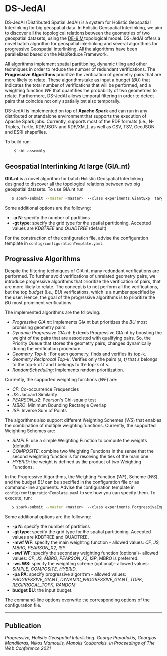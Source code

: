 # DS-JedAI 

DS-JedAI (Distributed Spatial JedAI) is a system for Holistic Geospatial Interlinking for big geospatial data.
In Holistic Geospatial Interlinking, we aim to discover all the topological relations between the geometries of two geospatial datasets, using the [DE-9IM](https://en.wikipedia.org/wiki/DE-9IM) topological model. DS-JedAI offers a novel batch algorithm for geospatial interlinking and several algorithms for progressive Geospatial Interlinking. All the algorithms have been parallelized based on the MapReduce Framework. 

All algorithms implement spatial partitioning, dynamic tiling and other techniques in order to reduce the number of redundant verifications. The **Progressive Algorithms** prioritize the verification of geometry pairs that are more likely to relate. These algorithms take as input a budget (*BU*) that indicates the total number of verifications that will be performed, 
and a weighting function *WF* that quantifies the probability of two geometries to relate. Furthermore, DS-JedAI allows temporal filtering in order to detect pairs that coincide not only spatially but also temporally.

DS-JedAI is implemented on top of **Apache Spark** and can run in any distributed or standalone environment that supports the execution of Apache Spark jobs. Currently, supports most of the RDF formats (i.e., N­Triples, Turtle, RDF/JSON and RDF/XML), as well as CSV, TSV, GeoJSON and ESRI shapefiles.

To build run: 
    
```bash
    $ sbt assembly
```
 
## Geospatial Interlinking At large (GIA.nt)

**GIA.nt** is a novel algorithm for batch Holistic Geospatial Interlinking designed to discover all the topological relations between two big geospatial datasets. To use GIA.nt run:

```bash
   $ spark-submit --master <master>  --class experiments.GiantExp  target/scala-2.11/DS-JedAI-assembly-0.1.jar <options> -conf </path/to/configuration.yaml>
```

Some additional options are the following:

- **-p N**: specify the number of partitions
- **-gt type**: specify the grid type for the spatial partitioning. Accepted values are *KDBTREE* and *QUADTREE* (default)

For the construction of the configuration file, advise the configuration template in `config/configurationTemplate.yaml`.

## Progressive Algorithms

Despite the filtering techniques of GIA.nt, many redundant verifications are performed. To further avoid verifications of unrelated geometry pairs, we introduce progressive algorithms that prioritize the verification of pairs, that are more likely to relate. The concept is to not perform all the verifications, but the top *budget* (i.e., *BU*) verifications, which is a number specified by the user. Hence, the goal of the progressive algorithms is to prioritize the *BU* most prominent verifications.

The implemented algorithms are the following:

- *Progressive GIA.nt*: Implements GIA.nt but prioritizes the *BU* most promising geometry pairs. 
- *Dynamic Progressive GIA.nt*: Extends Progressive GIA.nt by boosting the weight of the pairs that are associated with qualifying pairs. So, the Priority Queue that stores the geometry pairs, changes dynamically during the verification procedure.
- *Geometry Top-k* :  For each geometry, finds and verifies its top-k.
- *Geometry Reciprocal Top-k*: Verifies only the pairs *(s, t)* that *s* belongs to the top-k of *t* and *t* belongs to the top-k of *s*.
- *RandomScheduling*: Implements random prioritization.


Currently, the supported weighting functions (*WF*) are:


- *CF*: Co-occurrence Frequencies
- *JS*: Jaccard Similarity
- *PEARSON_x2*: Pearson's Chi-square test
- *MBRO*: Minimum Bounding Rectangle Overlap
- *ISP*: Inverse Sum of Points

The algorithms also support different Weighting Schemes (*WS*) that enables the combination of multiple weighting functions. Currently, the supported Weighting Schemes are:


- *SIMPLE*: use a simple Weighting Function to compute the weights (default)
- *COMPOSITE*: combine two  Weighting Functions in the sense that the second weighting function is for resolving the ties of the main one.
- *HYBRID*: the weight is defined as the product of two Weighting Functions.

In the Progressive Algorithms, the Weighting Function (*WF*), Scheme (*WS*), and the budget *BU* can be specified in the configuration file or as command-line arguments. Advise the configuration template in `config/configurationTemplate.yaml` to see how you can specify them. To execute, run:

```bash
   $ spark-submit --master <master>  --class experiments.PorgressiveExp  target/scala-2.11/DS-JedAI-assembly-0.1.jar <options> -conf </path/to/configuration.yaml>
```


Some additional options are the following:

- **-p N**: specify the number of partitions
- **-gt type**: specify the grid type for the spatial partitioning. Accepted values are KDBTREE and QUADTREE.
- **-mwf WF**: specify the main weighting function - allowed values: *CF, JS, MBRO, PEARSON_X2, ISP*.
- **-swf WF**: specify the secondary weighting function (optional)- allowed values: *CF, JS, MBRO, PEARSON_X2, ISP*, MBRO is preferred.
-  **-ws WS**: specify the weighting scheme (optional)- allowed values: *SIMPLE, COMPOSITE, HYBRID*.
- **-pa PA**:  specify progressive algorithm - allowed values: *PROGRESSIVE_GIANT, DYNAMIC_PROGRESSIVE_GIANT, TOPK, RECIPROCAL_TOPK, RANDOM*
- **budget BU**: the input budget.


The command-line options overwrite the corresponding options of the configuration file. 

---
## Publication

*Progressive, Holistic Geospatial Interlinking. George Papadakis, Georgios Mandilaras, Nikos Mamoulis, Manolis Koubarakis. In Proceedings of The Web Conference  2021*
